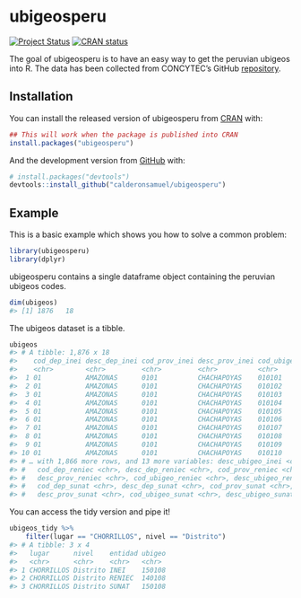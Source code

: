 
<!-- README.md is generated from README.Rmd. Please edit that file -->

# ubigeosperu

<!-- badges: start -->

[![Project
Status](https://www.repostatus.org/badges/latest/active.svg)](https://www.repostatus.org/#active)
[![CRAN
status](https://www.r-pkg.org/badges/version/ubigeosperu)](https://cran.r-project.org/package=ubigeosperu)
<!-- badges: end -->

The goal of ubigeosperu is to have an easy way to get the peruvian
ubigeos into R. The data has been collected from CONCYTEC’s GitHub
[repository](https://github.com/CONCYTEC/ubigeo-peru/blob/master/equivalencia-ubigeos-oti-concytec.csv).

## Installation

You can install the released version of ubigeosperu from
[CRAN](https://CRAN.R-project.org) with:

``` r
## This will work when the package is published into CRAN
install.packages("ubigeosperu")
```

And the development version from [GitHub](https://github.com/) with:

``` r
# install.packages("devtools")
devtools::install_github("calderonsamuel/ubigeosperu")
```

## Example

This is a basic example which shows you how to solve a common problem:

``` r
library(ubigeosperu)
library(dplyr)
```

ubigeosperu contains a single dataframe object containing the peruvian
ubigeos codes.

``` r
dim(ubigeos)
#> [1] 1876   18
```

The ubigeos dataset is a tibble.

``` r
ubigeos
#> # A tibble: 1,876 x 18
#>    cod_dep_inei desc_dep_inei cod_prov_inei desc_prov_inei cod_ubigeo_inei
#>    <chr>        <chr>         <chr>         <chr>          <chr>          
#>  1 01           AMAZONAS      0101          CHACHAPOYAS    010101         
#>  2 01           AMAZONAS      0101          CHACHAPOYAS    010102         
#>  3 01           AMAZONAS      0101          CHACHAPOYAS    010103         
#>  4 01           AMAZONAS      0101          CHACHAPOYAS    010104         
#>  5 01           AMAZONAS      0101          CHACHAPOYAS    010105         
#>  6 01           AMAZONAS      0101          CHACHAPOYAS    010106         
#>  7 01           AMAZONAS      0101          CHACHAPOYAS    010107         
#>  8 01           AMAZONAS      0101          CHACHAPOYAS    010108         
#>  9 01           AMAZONAS      0101          CHACHAPOYAS    010109         
#> 10 01           AMAZONAS      0101          CHACHAPOYAS    010110         
#> # … with 1,866 more rows, and 13 more variables: desc_ubigeo_inei <chr>,
#> #   cod_dep_reniec <chr>, desc_dep_reniec <chr>, cod_prov_reniec <chr>,
#> #   desc_prov_reniec <chr>, cod_ubigeo_reniec <chr>, desc_ubigeo_reniec <chr>,
#> #   cod_dep_sunat <chr>, desc_dep_sunat <chr>, cod_prov_sunat <chr>,
#> #   desc_prov_sunat <chr>, cod_ubigeo_sunat <chr>, desc_ubigeo_sunat <chr>
```

You can access the tidy version and pipe it\!

``` r
ubigeos_tidy %>%
    filter(lugar == "CHORRILLOS", nivel == "Distrito")
#> # A tibble: 3 x 4
#>   lugar      nivel    entidad ubigeo
#>   <chr>      <chr>    <chr>   <chr> 
#> 1 CHORRILLOS Distrito INEI    150108
#> 2 CHORRILLOS Distrito RENIEC  140108
#> 3 CHORRILLOS Distrito SUNAT   150108
```
